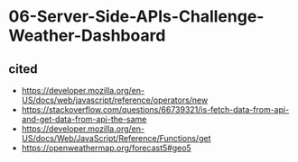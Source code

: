 # 06-Server-Side-APIs-Challenge-Weather-Dashboard


## cited 
- https://developer.mozilla.org/en-US/docs/web/javascript/reference/operators/new
 - https://stackoverflow.com/questions/66739321/is-fetch-data-from-api-and-get-data-from-api-the-same
 - https://developer.mozilla.org/en-US/docs/Web/JavaScript/Reference/Functions/get
 - https://openweathermap.org/forecast5#geo5